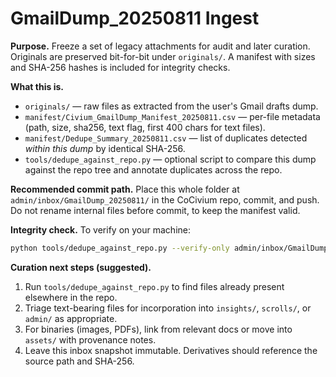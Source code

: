 # GmailDump_20250811 Ingest

**Purpose.** Freeze a set of legacy attachments for audit and later curation.  Originals are preserved bit-for-bit under `originals/`.  A manifest with sizes and SHA-256 hashes is included for integrity checks.

**What this is.**
- `originals/` — raw files as extracted from the user's Gmail drafts dump.
- `manifest/Civium_GmailDump_Manifest_20250811.csv` — per-file metadata (path, size, sha256, text flag, first 400 chars for text files).
- `manifest/Dedupe_Summary_20250811.csv` — list of duplicates detected _within this dump_ by identical SHA-256.
- `tools/dedupe_against_repo.py` — optional script to compare this dump against the repo tree and annotate duplicates across the repo.

**Recommended commit path.**
Place this whole folder at `admin/inbox/GmailDump_20250811/` in the CoCivium repo, commit, and push.  Do not rename internal files before commit, to keep the manifest valid.

**Integrity check.**
To verify on your machine:

```bash
python tools/dedupe_against_repo.py --verify-only admin/inbox/GmailDump_20250811
```

**Curation next steps (suggested).**
1) Run `tools/dedupe_against_repo.py` to find files already present elsewhere in the repo.
2) Triage text-bearing files for incorporation into `insights/`, `scrolls/`, or `admin/` as appropriate.
3) For binaries (images, PDFs), link from relevant docs or move into `assets/` with provenance notes.
4) Leave this inbox snapshot immutable.  Derivatives should reference the source path and SHA-256.



